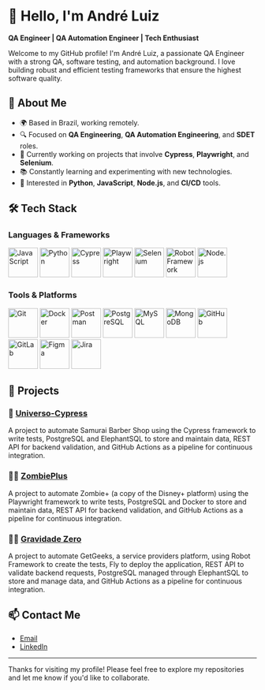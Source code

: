 # 👋 Hello, I'm André Luiz

**QA Engineer | QA Automation Engineer | Tech Enthusiast**

Welcome to my GitHub profile! I'm André Luiz, a passionate QA Engineer with a strong QA, software testing, and automation background. I love building robust and efficient testing frameworks that ensure the highest software quality.

## 🚀 About Me

- 🌍 Based in Brazil, working remotely.
- 🔍 Focused on **QA Engineering**, **QA Automation Engineering**, and **SDET** roles.
- 💼 Currently working on projects that involve **Cypress**, **Playwright**, and **Selenium**.
- 📚 Constantly learning and experimenting with new technologies.
- 🎯 Interested in **Python**, **JavaScript**, **Node.js**, and **CI/CD** tools.

## 🛠️ Tech Stack

### Languages & Frameworks

<p align="left">
  <img src="https://user-images.githubusercontent.com/25181517/117447155-6a868a00-af3d-11eb-9cfe-245df15c9f3f.png" alt="JavaScript" width="60"/>
  <img src="https://user-images.githubusercontent.com/25181517/183423507-c056a6f9-1ba8-4312-a350-19bcbc5a8697.png" alt="Python" width="60" />
  <img src="https://user-images.githubusercontent.com/68279555/200387386-276c709f-380b-46cc-81fd-f292985927a8.png" alt="Cypress" width="60" />
  <img src="https://github.com/marwin1991/profile-technology-icons/assets/25181517/37cb517e-d059-4cc0-8124-1a72b663167c" alt="Playwright" width="60" />
  <img src="https://user-images.githubusercontent.com/25181517/184103699-d1b83c07-2d83-4d99-9a1e-83bd89e08117.png" alt="Selenium" width="60" />
  <img src="https://user-images.githubusercontent.com/25181517/201476821-3431d126-ae72-4c2a-a3c7-8a847070beeb.png" alt="Robot Framework" width="60" />
  <img src="https://user-images.githubusercontent.com/25181517/183568594-85e280a7-0d7e-4d1a-9028-c8c2209e073c.png" alt="Node.js" width="60" />
</p>

### Tools & Platforms

<p align="left">
  <img src="https://user-images.githubusercontent.com/25181517/192108372-f71d70ac-7ae6-4c0d-8395-51d8870c2ef0.png" alt="Git" width="60"; />
  <img src="https://user-images.githubusercontent.com/25181517/117207330-263ba280-adf4-11eb-9b97-0ac5b40bc3be.png" alt="Docker" width="60" />
  <img src="https://user-images.githubusercontent.com/25181517/192109061-e138ca71-337c-4019-8d42-4792fdaa7128.png" alt="Postman" width="60" />
  <img src="https://user-images.githubusercontent.com/25181517/117208740-bfb78400-adf5-11eb-97bb-09072b6bedfc.png" alt="PostgreSQL" width="60" />
  <img src="https://user-images.githubusercontent.com/25181517/183896128-ec99105a-ec1a-4d85-b08b-1aa1620b2046.png" alt="MySQL" width="60" />
  <img src="https://user-images.githubusercontent.com/25181517/182884177-d48a8579-2cd0-447a-b9a6-ffc7cb02560e.png" alt="MongoDB" width="60" />
  <img src="https://user-images.githubusercontent.com/25181517/192108374-8da61ba1-99ec-41d7-80b8-fb2f7c0a4948.png" alt="GitHub" width="60" />
  <img src="https://user-images.githubusercontent.com/25181517/192108376-c675d39b-90f6-4073-bde6-5a9291644657.png" alt="GitLab" width="60" />
  <img src="https://user-images.githubusercontent.com/25181517/189715289-df3ee512-6eca-463f-a0f4-c10d94a06b2f.png" alt="Figma" width="60" />
  <img src="https://user-images.githubusercontent.com/25181517/183912952-83784e94-629d-4c34-a961-ae2ae795b662.png" alt="Jira" width="60" />
</p>

## 🔧 Projects

### 💈 [Universo-Cypress](https://github.com/andrelkj/Universo-Cypress)
A project to automate Samurai Barber Shop using the Cypress framework to write tests, PostgreSQL and ElephantSQL to store and maintain data, REST API for backend validation, and GitHub Actions as a pipeline for continuous integration.

### 🧟‍♂️ [ZombiePlus](https://github.com/andrelkj/ZombiePlus)
A project to automate Zombie+ (a copy of the Disney+ platform) using the Playwright framework to write tests, PostgreSQL and Docker to store and maintain data, REST API for backend validation, and GitHub Actions as a pipeline for continuous integration.

### 👨‍🚀 [Gravidade Zero](https://github.com/andrelkj/GravidadeZero)
A project to automate GetGeeks, a service providers platform, using Robot Framework to create the tests, Fly to deploy the application, REST API to validate backend requests, PostgreSQL managed through ElephantSQL to store and manage data, and GitHub Actions as a pipeline for continuous integration.

## 📫 Contact Me
- [Email](mailto:andre.kreutzer@outlook.com)
- [LinkedIn](https://www.linkedin.com/in/andrekj)

---

Thanks for visiting my profile! Please feel free to explore my repositories and let me know if you'd like to collaborate.
